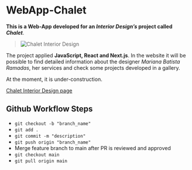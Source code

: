 # WebApp-Chalet

**This is a Web-App developed for an _Interior Design’s_ project called _Chalet_**.

> ![Chalet Interior Design](https://joana-personal-website.s3.eu-central-1.amazonaws.com/Logotipo.png)

The project applied **JavaScript, React and Next.js**.
In the website it will be possible to find detailed information about the designer _Mariana Batista Ramadas_, her services and check some projects developed in a gallery.

At the moment, it is under-construction.

[Chalet Interior Design page](https://www.instagram.com/chalet_designinteriores/)

## Github Workflow Steps

- `git checkout -b "branch_name"`
- `git add .`
- `git commit -m "description"`
- `git push origin "branch_name"`
- Merge feature branch to main after PR is reviewed and approved
- `git checkout main`
- `git pull origin main`
